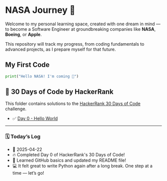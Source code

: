 # NASA Journey 🚀

Welcome to my personal learning space, created with one dream in mind —  
to become a Software Engineer at groundbreaking companies like **NASA**, **Boeing**, or **Apple**.

This repository will track my progress, from coding fundamentals to advanced projects, as I prepare myself for that future.


## My First Code
```python
print("Hello NASA! I'm coming 🚀")
```

## 🚀 30 Days of Code by HackerRank

This folder contains solutions to the [HackerRank 30 Days of Code](https://www.hackerrank.com/domains/tutorials/30-days-of-code) challenge.

- ✅ [Day 0 - Hello World](https://github.com/ShyunCho/nasa-journey/blob/main/30-days-of-code/day0-hello-world.py)
---

### 🗓️ Today’s Log

- 📅 2025-04-22
- 🔥 Completed Day 0 of HackerRank's 30 Days of Code!
- 🧠 Learned GitHub basics and updated my README file!
- 💻 It felt great to write Python again after a long break. One step at a time — let’s go!
